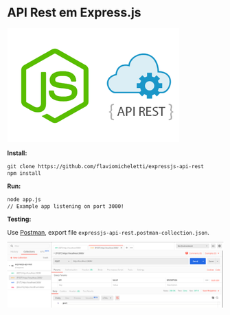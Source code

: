 # API Rest em Express.js

![express-api.png](express-api.png)

__Install:__

    git clone https://github.com/flaviomicheletti/expressjs-api-rest
    npm install

__Run:__

    node app.js
    // Example app listening on port 3000!


__Testing:__

Use [Postman](https://www.getpostman.com/), export file `expressjs-api-rest.postman-collection.json`.

![postman.png](postman.png)